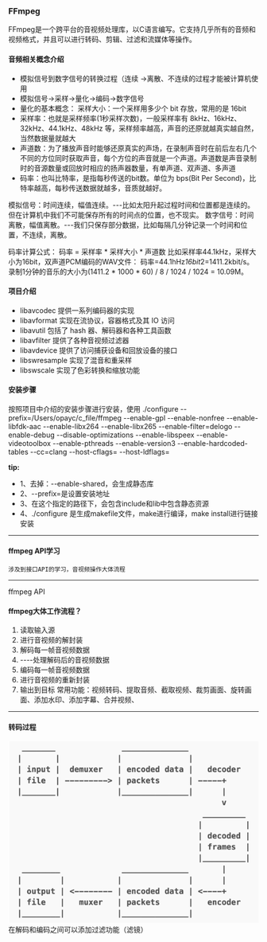 ### FFmpeg
FFmpeg是一个跨平台的音视频处理库，以C语言编写。它支持几乎所有的音频和视频格式，并且可以进行转码、剪辑、过滤和流媒体等操作。

#### 音频相关概念介绍
* 模拟信号到数字信号的转换过程（连续 ->离散、不连续的过程才能被计算机使用
* 模拟信号->采样->量化->编码->数字信号
* 量化的基本概念： 采样大小：一个采样用多少个 bit 存放，常用的是 16bit
* 采样率：也就是采样频率(1秒采样次数)，一般采样率有 8kHz、16kHz、32kHz、44.1kHz、48kHz 等，采样频率越高，声音的还原就越真实越自然，当然数据量就越大
* 声道数：为了播放声音时能够还原真实的声场，在录制声音时在前后左右几个不同的方位同时获取声音，每个方位的声音就是一个声道。声道数是声音录制时的音源数量或回放时相应的扬声器数量，有单声道、双声道、多声道
* 码率：也叫比特率，是指每秒传送的bit数。单位为 bps(Bit Per Second)，比特率越高，每秒传送数据就越多，音质就越好。

模拟信号：时间连续，幅值连续。---比如太阳升起过程时间和位置都是连续的。但在计算机中我们不可能保存所有的时间点的位置，也不现实。
数字信号：时间离散，幅值离散。---我们只保存部分数据，比如每隔几分钟记录一个时间和位置，不连续，离散。

码率计算公式：
码率 = 采样率 * 采样大小 * 声道数
比如采样率44.1kHz，采样大小为16bit，双声道PCM编码的WAV文件：
码率=44.1hHz*16bit*2=1411.2kbit/s。
录制1分钟的音乐的大小为(1411.2 * 1000 * 60) / 8 / 1024 / 1024 = 10.09M。

#### 项目介绍
* libavcodec 提供一系列编码器的实现
* libavformat 实现在流协议，容器格式及其 IO 访问
* libavutil 包括了 hash 器、解码器和各种工具函数
* libavfilter 提供了各种音视频过滤器
* libavdevice 提供了访问捕获设备和回放设备的接口
* libswresample 实现了混音和重采样
* libswscale 实现了色彩转换和缩放功能


#### 安装步骤
按照项目中介绍的安装步骤进行安装，使用
./configure --prefix=/Users/opayc/c_file/ffmpeg --enable-gpl --enable-nonfree --enable-libfdk-aac 
--enable-libx264 --enable-libx265 --enable-filter=delogo --enable-debug --disable-optimizations 
--enable-libspeex --enable-videotoolbox --enable-pthreads --enable-version3 --enable-hardcoded-tables 
--cc=clang --host-cflags= --host-ldflags=

**tip:**
- 1、去掉：--enable-shared，会生成静态库
- 2、--prefix=是设置安装地址
- 3、在这个指定的路径下，会包含include和lib中包含静态资源
- 4、./configure 是生成makefile文件，make进行编译，make install进行链接安装



------------------------------------------------------------
#### ffmpeg API学习
    涉及到接口API的学习，音视频操作大体流程




------------------------------------------------------------
ffmpeg API
#### ffmpeg大体工作流程？
1. 读取输入源
2. 进行音视频的解封装
3. 解码每一帧音视频数据
4. ----处理解码后的音视频数据
5. 编码每一帧音视频数据
6. 进行音视频的重新封装
7. 输出到目标
常用功能：视频转码、提取音频、截取视频、裁剪画面、旋转画面、添加水印、添加字幕、合并视频、

------------------------------------------------------------
#### 转码过程
![转码过程图.png](转码过程.png)
在解码和编码之间可以添加过滤功能（滤镜）